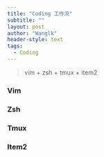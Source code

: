 ```yaml
---
title: "Coding 工作流"
subtitle: ""
layout: post
author: "Wanglk"
header-style: text
tags:
  - Coding
---
```


> vim + zsh + tmux + item2


### Vim

### Zsh

### Tmux

### Item2

